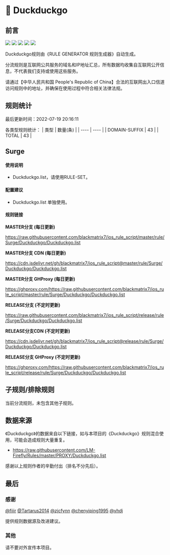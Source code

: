 # 🧸 Duckduckgo

## 前言

![](https://shields.io/badge/-移除重复规则-ff69b4) ![](https://shields.io/badge/-DOMAIN与DOMAIN--SUFFIX合并-green) ![](https://shields.io/badge/-DOMAIN--SUFFIX间合并-critical) ![](https://shields.io/badge/-DOMAIN--SUFFIX与DOMAIN--KEYWORD合并-blue) ![](https://shields.io/badge/-IP--CIDR(6)合并-blueviolet) 

Duckduckgo规则由《RULE GENERATOR 规则生成器》自动生成。

分流规则是互联网公共服务的域名和IP地址汇总，所有数据均收集自互联网公开信息，不代表我们支持或使用这些服务。

请通过【中华人民共和国 People's Republic of China】合法的互联网出入口信道访问规则中的地址，并确保在使用过程中符合相关法律法规。

## 规则统计

最后更新时间：2022-07-19 20:16:11

各类型规则统计：
| 类型 | 数量(条)  | 
| ---- | ----  |
| DOMAIN-SUFFIX | 43  | 
| TOTAL | 43  | 


## Surge 

#### 使用说明
- Duckduckgo.list，请使用RULE-SET。

#### 配置建议
- Duckduckgo.list 单独使用。

#### 规则链接
**MASTER分支 (每日更新)**

https://raw.githubusercontent.com/blackmatrix7/ios_rule_script/master/rule/Surge/Duckduckgo/Duckduckgo.list

**MASTER分支 CDN (每日更新)**

https://cdn.jsdelivr.net/gh/blackmatrix7/ios_rule_script@master/rule/Surge/Duckduckgo/Duckduckgo.list

**MASTER分支 GHProxy (每日更新)**

https://ghproxy.com/https://raw.githubusercontent.com/blackmatrix7/ios_rule_script/master/rule/Surge/Duckduckgo/Duckduckgo.list

**RELEASE分支 (不定时更新)**

https://raw.githubusercontent.com/blackmatrix7/ios_rule_script/release/rule/Surge/Duckduckgo/Duckduckgo.list

**RELEASE分支CDN (不定时更新)**

https://cdn.jsdelivr.net/gh/blackmatrix7/ios_rule_script@release/rule/Surge/Duckduckgo/Duckduckgo.list

**RELEASE分支 GHProxy (不定时更新)**

https://ghproxy.com/https://raw.githubusercontent.com/blackmatrix7/ios_rule_script/release/rule/Surge/Duckduckgo/Duckduckgo.list

## 子规则/排除规则


当前分流规则，未包含其他子规则。

## 数据来源

《Duckduckgo》的数据来自以下链接，如与本项目的《Duckduckgo》规则混合使用，可能会造成规则大量重复。

- https://raw.githubusercontent.com/LM-Firefly/Rules/master/PROXY/Duckduckgo.list


感谢以上规则作者的辛勤付出（排名不分先后）。

## 最后

### 感谢

[@fiiir](https://github.com/fiiir) [@Tartarus2014](https://github.com/Tartarus2014) [@zjcfynn](https://github.com/zjcfynn) [@chenyiping1995](https://github.com/chenyiping1995) [@vhdj](https://github.com/vhdj)

提供规则数据源及改进建议。

### 其他

请不要对外宣传本项目。